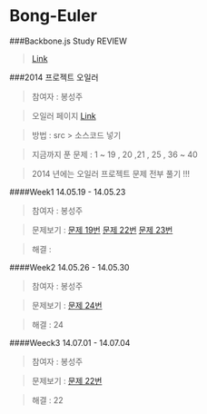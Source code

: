 Bong-Euler
==========

###Backbone.js Study REVIEW

> [Link](https://github.com/bongsungju/Bong-Euler/blob/master/BBStudy.md) 


###2014 프로젝트 오일러

> 참여자 : 봉성주

> 오일러 페이지 [Link](http://euler.synap.co.kr/)


> 방법 : src > 소스코드 넣기

> 지금까지 푼 문제 : 1 ~ 19 , 20 ,21 , 25 , 36 ~ 40

> 2014 년에는 오일러 프로젝트 문제 전부 풀기 !!!

####Week1 14.05.19 - 14.05.23

> 참여자 : 봉성주 

> 문제보기 : [문제 19번](http://euler.synap.co.kr/prob_detail.php?id=19) [문제 22번](http://euler.synap.co.kr/prob_detail.php?id=12) [문제 23번](http://euler.synap.co.kr/prob_detail.php?id=23) 

> 해결 : 

####Week2 14.05.26 - 14.05.30

> 참여자 : 봉성주 

> 문제보기 : [문제 24번](http://euler.synap.co.kr/prob_detail.php?id=24)

> 해결 : 24

####Weeck3 14.07.01 - 14.07.04

> 참여자 : 봉성주

> 문제보기 : [문제 22번](http://euler.synap.co.kr/prob_detail.php?id=22)

> 해결 :  22
